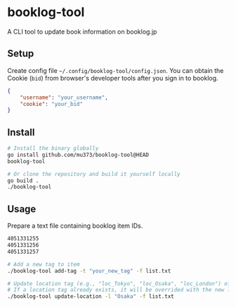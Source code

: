 # booklog-tool
A CLI tool to update book information on booklog.jp

## Setup
Create config file `~/.config/booklog-tool/config.json`.  You can obtain the Cookie (`bid`) from browser's developer tools after you sign in to booklog. 
```json
{
    "username": "your_username",
    "cookie": "your_bid"
}
```

## Install
```sh
# Install the binary globally
go install github.com/mu373/booklog-tool@HEAD
booklog-tool

# Or clone the repository and build it yourself locally
go build .
./booklog-tool
```

## Usage
Prepare a text file containing booklog item IDs.
```txt
4051331255
4051331256
4051331257
```

```sh
# Add a new tag to item
./booklog-tool add-tag -t "your_new_tag" -f list.txt

# Update location tag (e.g., "loc_Tokyo", "loc_Osaka", "loc_London") of the item
# If a location tag already exists, it will be overrided with the new location tag
./booklog-tool update-location -l "Osaka" -f list.txt
```
